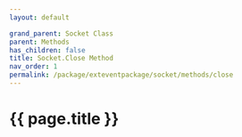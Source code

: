 ```yaml
---
layout: default

grand_parent: Socket Class
parent: Methods
has_children: false
title: Socket.Close Method
nav_order: 1
permalink: /package/exteventpackage/socket/methods/close
---
```

# {{ page.title }}